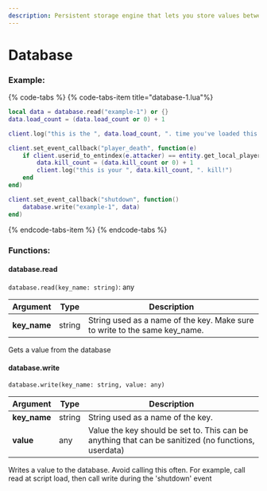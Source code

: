 ```yaml
---
description: Persistent storage engine that lets you store values between reloads / reinjects
---
```


# Database

### Example:

{% code-tabs %}
{% code-tabs-item  title="database-1.lua"%}
```lua
local data = database.read("example-1") or {}
data.load_count = (data.load_count or 0) + 1

client.log("this is the ", data.load_count, ". time you've loaded this script!")

client.set_event_callback("player_death", function(e)
	if client.userid_to_entindex(e.attacker) == entity.get_local_player() then
		data.kill_count = (data.kill_count or 0) + 1
		client.log("this is your ", data.kill_count, ". kill!")
	end
end)

client.set_event_callback("shutdown", function()
	database.write("example-1", data)
end)
```

{% endcode-tabs-item %}
{% endcode-tabs %}

### Functions:
#### database.read

`database.read(key_name: string)`: any

Argument | Type | Description
-------- | ---- | -----------
  **key_name** | string | String used as a name of the key. Make sure to write to the same key_name.

Gets a value from the database


#### database.write

`database.write(key_name: string, value: any)`

Argument | Type | Description
-------- | ---- | -----------
  **key_name** | string | String used as a name of the key.
  **value** | any | Value the key should be set to. This can be anything that can be sanitized (no functions, userdata)

Writes a value to the database. Avoid calling this often. For example, call read at script load, then call write during the 'shutdown' event

